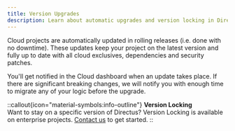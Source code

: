```yaml
---
title: Version Upgrades
description: Learn about automatic upgrades and version locking in Directus Cloud.
---
```


Cloud projects are automatically updated in rolling releases (i.e. done with no downtime). These updates keep your project on the latest version and fully up to date with all cloud exclusives, dependencies and
security patches.

You'll get notified in the Cloud dashboard when an update takes place. If there are significant breaking changes, we will notify you with enough time to migrate any of your logic before the upgrade.

::callout{icon="material-symbols:info-outline"}
**Version Locking**  
Want to stay on a specific version of Directus? Version Locking is available on enterprise projects. [Contact us](https://directus.io/contact) to get started.
::
